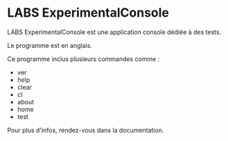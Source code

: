 # LABS ExperimentalConsole
LABS ExperimentalConsole est une application console dédiée à des tests.

Le programme est en anglais.

Ce programme inclus plusieurs commandes comme :
* ver
* help
* clear
* cl
* about
* home
* test

Pour plus d'infos, rendez-vous dans la documentation.
